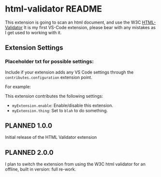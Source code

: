 # html-validator README

This extension is going to scan an html document, and use the W3C [HTML-Validator](https://validator.w3.org/)
It is my first VS-Code extension, please bear with any mistakes as I get used to working with it.

## Extension Settings

### Placeholder txt for possible settings:

Include if your extension adds any VS Code settings through the `contributes.configuration` extension point.

For example:

This extension contributes the following settings:

* `myExtension.enable`: Enable/disable this extension.
* `myExtension.thing`: Set to `blah` to do something.

## PLANNED 1.0.0

Initial release of the HTML Validator extension

## PLANNED 2.0.0

I plan to switch the extension from using the W3C html validator for an offline, built in version: full re-work.

